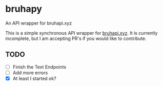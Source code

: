 # bruhapy
An API wrapper for bruhapi.xyz

This is a simple synchronous API wrapper for [bruhapi.xyz](https://bruhapi.xyz). It is currently incomplete, but I am accepting PR's if you would like to contribute.

## TODO
- [ ] Finish the Text Endpoints
- [ ] Add more errors
- [x] At least I started ok?
